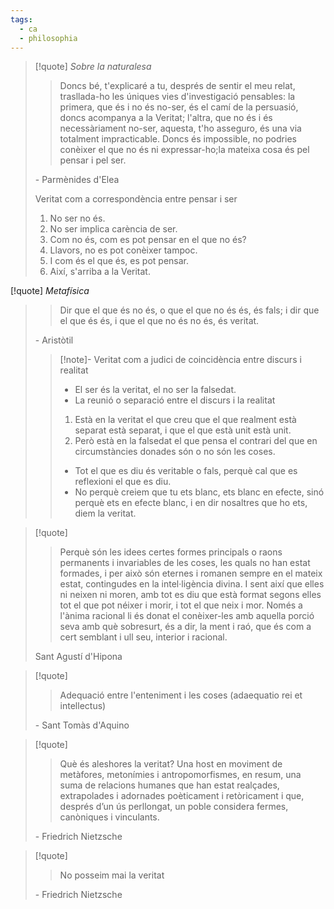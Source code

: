 ```yaml
---
tags:
  - ca
  - philosophia
---
```


>[!quote] _Sobre la naturalesa_
>> Doncs bé, t'explicaré a tu, després de sentir el meu relat, trasllada-ho les úniques vies d'investigació pensables: la primera, que és i no és no-ser, és el camí de la persuasió, doncs acompanya a la Veritat; l'altra, que no és i és necessàriament no-ser, aquesta, t'ho asseguro, és una via totalment impracticable. Doncs és impossible, no podries conèixer el que no és ni expressar-ho;la mateixa cosa és pel pensar i pel ser.
>
>\- Parmènides d'Elea
>
> Veritat com a correspondència entre pensar i ser
> 1. No ser no és.
> 2. No ser implica carència de ser.
> 3. Com no és, com es pot pensar en el que no és?
> 4. Llavors, no es pot conèixer tampoc.
> 5. I com és el que és, es pot pensar.
> 6. Així, s'arriba a la Veritat.

[!quote] _Metafísica_
>>Dir que el que és no és, o que el que no és és, és fals; i dir que el que és és, i que el que no és no és, és veritat.
>
>\- Aristòtil
>
>> [!note]-
>> Veritat com a judici de coincidència entre discurs i realitat
>> - El ser és la veritat, el no ser la falsedat.
>> - La reunió o separació entre el discurs i la realitat
>>  1. Està en la veritat el que creu que el que realment està separat està separat, i que el que està unit està unit.
>>  2. Però està en la falsedat el que pensa el contrari del que en circumstàncies donades són o no són les coses.
>> - Tot el que es diu és veritable o fals, perquè cal que es reflexioni el que es diu.
>> - No perquè creiem que tu ets blanc, ets blanc en efecte, sinó perquè ets en efecte blanc, i en dir nosaltres que ho ets, diem la veritat.

> [!quote]
>> Perquè són les idees certes formes principals o raons permanents i invariables de les coses, les quals no han estat formades, i per això són eternes i romanen sempre en el mateix estat, contingudes en la intel·ligència divina. I sent així que elles ni neixen ni moren, amb tot es diu que està format segons elles tot el que pot néixer i morir, i tot el que neix i mor. Només a l'ànima racional li és donat el conèixer-les amb aquella porció seva amb què sobresurt, és a dir, la ment i raó, que és com a cert semblant i ull seu, interior i racional.
>
> Sant Agustí d'Hipona


>[!quote]
>>Adequació entre l'enteniment i les coses (adaequatio rei et intellectus)
>
>\- Sant Tomàs d'Aquino

>[!quote]
>> Què és aleshores la veritat? Una host en moviment de metàfores, metonímies i antropomorfismes, en resum, una suma de relacions humanes que han estat realçades, extrapolades i adornades poèticament i retòricament i que, després d’un ús perllongat, un poble considera fermes, canòniques i vinculants.
>
>\- Friedrich Nietzsche

>[!quote]
>> No posseim mai la veritat
>
>\- Friedrich Nietzsche